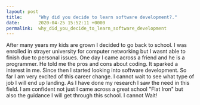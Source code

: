 ```yaml
---
layout: post
title:      "Why did you decide to learn software development?."
date:       2020-04-25 15:52:11 +0000
permalink:  why_did_you_decide_to_learn_software_development
---
```




 After many years my kids are grown I decided to go back to school. I was enrolled in strayer university for computer networking but I wasnt able to finish due to personal issues. One day I came across a friend and he is a programmer. He told me the pros and cons about coding. It sparked a interest in me. Since then I started looking into software development. So far I am very excited of this career change. I cannot wait to see what type of job I will end up landing. As I have done my research I saw the need in this field. I am confident not just I came across a great school "Flat Iron" but also the guidance I will get through this school. I cannot Wait!

